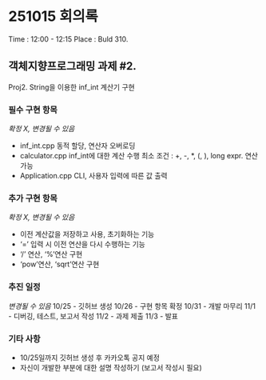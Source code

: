# 251015 회의록
Time : 12:00 - 12:15
Place : Buld 310.

## 객체지향프로그래밍 과제 #2.
Proj2. String을 이용한 inf_int 계산기 구현

### 필수 구현 항목
*확정 X, 변경될 수 있음*
- inf_int.cpp
동적 할당, 연산자 오버로딩
- calculator.cpp
inf_int에 대한 계산 수행
최소 조건 : +, -, *, (, ), long expr. 연산 가능
- Application.cpp
CLI, 사용자 입력에 따른 값 출력

### 추가 구현 항목
*확정 X, 변경될 수 있음*
- 이전 계산값을 저장하고 사용, 초기화하는 기능
- ‘=’ 입력 시 이전 연산을 다시 수행하는 기능
- ‘/’ 연산, ‘%’연산 구현
- ‘pow’연산, ‘sqrt’연산 구현

### 추진 일정
*변경될 수 있음*
10/25 - 깃허브 생성
10/26 - 구현 항목 확정
10/31 - 개발 마무리
11/1 - 디버깅, 테스트, 보고서 작성
11/2 - 과제 제출
11/3 - 발표

### 기타 사항
- 10/25일까지 깃허브 생성 후 카카오톡 공지 예정
- 자신이 개발한 부분에 대한 설명 작성하기 (보고서 작성시 필요)